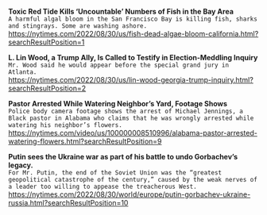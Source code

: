 **Toxic Red Tide Kills ‘Uncountable’ Numbers of Fish in the Bay Area**\
`A harmful algal bloom in the San Francisco Bay is killing fish, sharks and stingrays. Some are washing ashore.`\
https://nytimes.com/2022/08/30/us/fish-dead-algae-bloom-california.html?searchResultPosition=1

**L. Lin Wood, a Trump Ally, Is Called to Testify in Election-Meddling Inquiry**\
`Mr. Wood said he would appear before the special grand jury in Atlanta.`\
https://nytimes.com/2022/08/30/us/lin-wood-georgia-trump-inquiry.html?searchResultPosition=2

**Pastor Arrested While Watering Neighbor’s Yard, Footage Shows**\
`Police body camera footage shows the arrest of Michael Jennings, a Black pastor in Alabama who claims that he was wrongly arrested while watering his neighbor’s flowers.`\
https://nytimes.com/video/us/100000008510996/alabama-pastor-arrested-watering-flowers.html?searchResultPosition=9

**Putin sees the Ukraine war as part of his battle to undo Gorbachev’s legacy.**\
`For Mr. Putin, the end of the Soviet Union was the “greatest geopolitical catastrophe of the century,” caused by the weak nerves of a leader too willing to appease the treacherous West.`\
https://nytimes.com/2022/08/30/world/europe/putin-gorbachev-ukraine-russia.html?searchResultPosition=10


